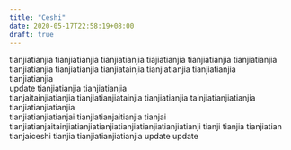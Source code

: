 ```yaml
---
title: "Ceshi"
date: 2020-05-17T22:58:19+08:00
draft: true
---
```


tianjiatianjia
tianjiatianjia
tianjiatianjia
tiajiatianjia
tianjiatianjia
tianjiatianjia
tianjiatianjia
tianjiatianjia
tianjiatainjia
tianjiatianjia
tianjiatianjia      
tianjiatianjia  
update tianjiatianjia
tianjiatianjia     
tianjaitainjiatianjia
tianjiatianjiatainjia
tianjiatianjia
tainjiatianjiatianjia
tianjiatianjiatianjia   
tianjiatianjiatianjai
tianjiatianjaitianjia
tianjai
tianjiatianjaitainjiatianjiatianjiatianjiatianjiatianjiatianji
tianji
tianjia
tianjiatian
tianjaiceshi 
tianjia
tianjiatianjiatianjia
update update